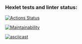 ### Hexlet tests and linter status:
[![Actions Status](https://github.com/Dron-N-82/python-project-49/actions/workflows/hexlet-check.yml/badge.svg)](https://github.com/Dron-N-82/python-project-49/actions)

[![Maintainability](https://api.codeclimate.com/v1/badges/dfccce44500e52143fdc/maintainability)](https://codeclimate.com/github/Dron-N-82/python-project-49/maintainability)

[![asciicast](https://asciinema.org/a/TardnTD6dAmBiWXl9eoBAJkIS.svg)](https://asciinema.org/a/TardnTD6dAmBiWXl9eoBAJkIS)
